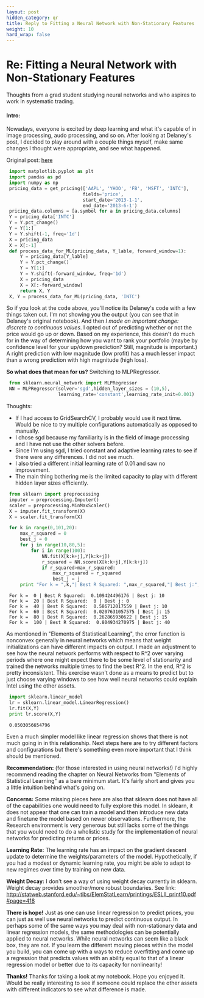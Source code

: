 ```yaml
---
layout: post
hidden_category: qr
title: Reply to Fitting a Neural Network with Non-Stationary Features
weight: 10
hard_wrap: false
---
```


# Re: Fitting a Neural Network with Non-Stationary Features

Thoughts from a grad student studying neural networks and who aspires to work in systematic trading.

#### Intro:

Nowadays, everyone is excited by deep learning and what it's capable of in image processing, audo processing, and so on. After looking at Delaney's post, I decided to play around with a couple things myself, make same changes I thought were appropriate, and see what happened. 

Original post: [here](https://www.quantopian.com/posts/london-meetup-machine-learning-and-non-stationarity)

```Python
 import matplotlib.pyplot as plt
 import pandas as pd
 import numpy as np
 pricing_data = get_pricing(['AAPL', 'YHOO', 'FB', 'MSFT', 'INTC'], 
                            fields='price', 
                            start_date='2013-1-1',  
                            end_date='2013-6-1')
 pricing_data.columns = [a.symbol for a in pricing_data.columns]
 Y = pricing_data['INTC']
 Y = Y.pct_change()
 Y = Y[1:]
 Y = Y.shift(-1, freq='1d')
 X = pricing_data
 X = X[:-1]
 def process_data_for_ML(pricing_data, Y_lable, forward_window=1):
     Y = pricing_data[Y_lable]
     Y = Y.pct_change()
     Y = Y[1:]
     Y = Y.shift(-forward_window, freq='1d')
     X = pricing_data
     X = X[:-forward_window]
     return X, Y
 X, Y = process_data_for_ML(pricing_data, 'INTC')
```

So if you look at the code above, you'll notice its Delaney's code with a few things taken out. I'm not showing you the output (you can see that in Delaney's original notebook). And then *I made an important change: discrete to continuous values*. I opted out of predicting whether or not the price would go up or down. Based on my experience, this doesn't do much for in the way of determining how you want to rank your portfolio (maybe by confidence level for your up/down prediction? Still, magnitude is important.) A right prediction with low magnitude (low profit) has a much lesser impact than a wrong prediction with high magnitude (high loss).

**So what does that mean for us?** Switching to MLPRegressor.

```Python
 from sklearn.neural_network import MLPRegressor
 NN = MLPRegressor(solver='sgd',hidden_layer_sizes = (10,5),
                   learning_rate='constant',learning_rate_init=0.001)
```

Thoughts:
* If I had access to GridSearchCV, I probably would use it next time. Would be nice to try multiple configurations automatically as opposed to manually.
* I chose sgd because my familiarity is in the field of image processing and I have not use the other solvers before.
* Since I'm using sgd, I tried constant and adaptive learning rates to see if there were any differences. I did not see much.
* I also tried a different initial learning rate of 0.01 and saw no improvement.
* The main thing bothering me is the limited capacity to play with different hidden layer sizes efficiently.

```Python
 from sklearn import preprocessing
 imputer = preprocessing.Imputer()
 scaler = preprocessing.MinMaxScaler()
 X = imputer.fit_transform(X)
 X = scaler.fit_transform(X)

 for k in range(0,101,20):
     max_r_squared = 0
     best_j = 0
     for j in range(10,80,5):
         for i in range(100):
             NN.fit(X[k:k+j],Y[k:k+j])
             r_squared = NN.score(X[k:k+j],Y[k:k+j])
             if r_squared>max_r_squared:
                 max_r_squared = r_squared
                 best_j = j
     print "For k = ",k,"| Best R Squared: ",max_r_squared,"| Best j:",best_j
```

     For k =  0 | Best R Squared:  0.109424496176 | Best j: 10
     For k =  20 | Best R Squared:  0 | Best j: 0
     For k =  40 | Best R Squared:  0.586712017559 | Best j: 10
     For k =  60 | Best R Squared:  0.0207631057575 | Best j: 15
     For k =  80 | Best R Squared:  0.262865930622 | Best j: 15
     For k =  100 | Best R Squared:  0.804934270975 | Best j: 40


As mentioned in "Elements of Statistical Learning", the error function is nonconvex generally in neural networks which means that weight initializations can have different impacts on output. I made an adjustment to see how the neural network performs with respect to R^2 over varying periods where one might expect there to be some level of stationarity and trained the networks multiple times to find the best R^2. In the end, R^2 is pretty inconsistent. This exercise wasn't done as a means to predict but to just choose varying windows to see how well neural networks could explain Intel using the other assets.

```Python
 import sklearn.linear_model
 lr = sklearn.linear_model.LinearRegression()
 lr.fit(X,Y)
 print lr.score(X,Y)
```

     0.0503056654796


Even a much simpler model like linear regression shows that there is not much going in in this relationship. Next steps here are to try different factors and configurations but there's something even more important that I think should be mentioned.


**Recommendation:** (for those interested in using neural networks!)
I'd highly recommend reading the chapter on Neural Networks from "Elements of Statistical Learning" as a bare minimum start. It's fairly short and gives you a little intuition behind what's going on. 

**Concerns:**
Some missing pieces here are also that sklearn does not have all of the capabilities one would need to fully explore this model. In sklearn, it does not appear that one can train a model and then introduce new data and finetune the model based on newer observations. Furthermore, the Research environment is very generous but still lacks some of the things that you would need to do a wholistic study for the implementation of neural networks for predicting returns or prices. 

**Learning Rate:**
The learning rate has an impact on the gradient descent update to determine the weights/parameters of the model. Hypothetically, if you had a modest or dynamic learning rate, you might be able to adapt to new regimes over time by training on new data.

**Weight Decay:**
I don't see a way of using weight decay currently in sklearn. Weight decay provides smoother/more robust boundaries. See link: http://statweb.stanford.edu/~tibs/ElemStatLearn/printings/ESLII_print10.pdf#page=418

**There is hope!**
Just as one can use linear regression to predict prices, you can just as well use neural networks to predict continuous output. In perhaps some of the same ways you may deal with non-stationary data and linear regression models, the same methodologies can be potentially applied to neural networks. While neural networks can seem like a black box, they are not. If you learn the different moving pieces within the model you build, you can come up with a ways to reduce overfitting and come up a regression that predicts values with an ability equal to that of a linear regression model or better due to its capacity for nonlinearity!

**Thanks!**
Thanks for taking a look at my notebook. Hope you enjoyed it. Would be really interesting to see if someone could replace the other assets with different indicators to see what difference is made.
